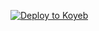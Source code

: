 [![Deploy to Koyeb](https://www.koyeb.com/static/images/deploy/button.svg)](https://app.koyeb.com/deploy?name=anita-forkmine&type=git&repository=themzysparks%2FANITA-FORK&branch=main&builder=dockerfile&env%5BAUTO_READ_STATUS%5D=false&env%5BAUTO_SAVE_STATUS%5D=false&env%5BBOT_NAME%5D=SparksBot&env%5BCAPTION%5D=SPARKS%E2%84%A2&env%5BDEVS%5D=2349130815781&env%5BDISABLE_GROUPS%5D=false&env%5BDISABLE_PM%5D=false&env%5BEMAIL%5D=themmydee24%40gmail.com&env%5BERROR_CHAT%5D=true&env%5BGITHUB%5D=https%3A%2F%2Fgithub.com%2Fthemzysparks%2FANITA&env%5BIMAGE%5D=https%3A%2F%2Fraw.githubusercontent.com%2Fthemzysparks%2FANITAv2%2Frefs%2Fheads%2Fmain%2Flib%2FfuBX5UQ.jpeg&env%5BLOCATION%5D=Africa%2C+Lagos&env%5BMENU%5D=1&env%5BMONGODB_URI%5D=mongodb%2Bsrv%3A%2F%2Fnimafree%3Animafree%40nimafree.ae8e2.mongodb.net&env%5BMSGS_IN_LOG%5D=false&env%5BOWNER_NAME%5D=%E3%80%84SPARKS%E3%80%84&env%5BOWNER_NUMBER%5D=2349130815781&env%5BPACK_AUTHER%5D=Sparks&env%5BPACK_NAME%5D=Sparks&env%5BPREFIX%5D=*&env%5BREAD_COMMAND%5D=true&env%5BREAD_MESSAGE%5D=false&env%5BREAD_MESSAGE_FROM%5D=&env%5BSESSION_ID%5D=SESSION+ID+HERE&env%5BSUDO%5D=2349130815781%2C2349044399909%2C2348055714323&env%5BTHUMB_IMAGE%5D=https%3A%2F%2Fraw.githubusercontent.com%2Fthemzysparks%2FANITAv2%2Frefs%2Fheads%2Fmain%2Flib%2FfuBX5UQ.jpeg&env%5BTIME_ZONE%5D=Africa%2FLagos&env%5BTZ%5D=Africa%2FLagos&env%5BUSER_IMAGES%5D=https%3A%2F%2Fraw.githubusercontent.com%2Fthemzysparks%2FANITAv2%2Frefs%2Fheads%2Fmain%2Flib%2FfuBX5UQ.jpeg&env%5BWARN_COUNT%5D=3&env%5BWORKTYPE%5D=private&ports=8000%3Bhttp%3B%2F)
